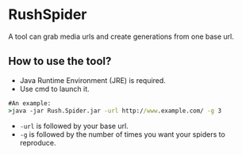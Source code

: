 # RushSpider
 A tool can grab media urls and create generations from one base url.
## How to use the tool?
*  Java Runtime Environment (JRE) is required.
*  Use cmd to launch it.
```cmd
#An example:
>java -jar Rush.Spider.jar -url http://www.example.com/ -g 3
```
* `-url` is followed by your base url.
* `-g` is followed by the number of times you want your spiders to reproduce.
